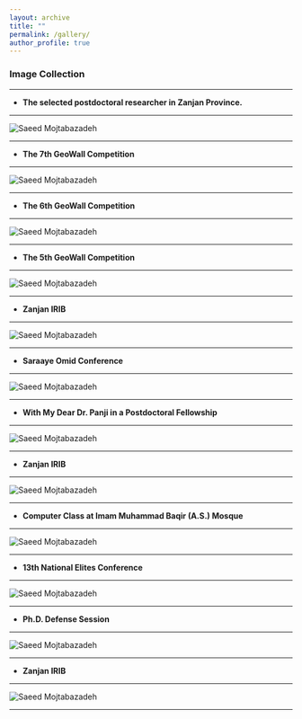 ```yaml
---
layout: archive
title: ""
permalink: /gallery/
author_profile: true
---
```


### **Image Collection**
___   


* **The selected postdoctoral researcher in Zanjan Province.**    

___

  ![Saeed Mojtabazadeh](https://github.com/mojtabazadeh/mojtabazadeh.github.io/blob/main/images/IMG_5612%20LQ.jpg?raw=true)     
  
___   


* **The 7th GeoWall Competition**    

___

  ![Saeed Mojtabazadeh](https://github.com/mojtabazadeh/mojtabazadeh.github.io/blob/main/images/IMG1.jpg?raw=true)     
  
___
  
* **The 6th GeoWall Competition**
      
___

 ![Saeed Mojtabazadeh](https://github.com/mojtabazadeh/mojtabazadeh.github.io/blob/main/images/IMG5.jpg?raw=true)    
 
___

* **The 5th GeoWall Competition**

___

 ![Saeed Mojtabazadeh](https://github.com/mojtabazadeh/mojtabazadeh.github.io/blob/main/images/IMG6.jpg?raw=true)    
 
___

* **Zanjan IRIB**    

___

![Saeed Mojtabazadeh](https://github.com/mojtabazadeh/mojtabazadeh.github.io/blob/main/images/20220606_215243.jpg?raw=true)    

___

* **Saraaye Omid Conference**    

___

![Saeed Mojtabazadeh](https://github.com/mojtabazadeh/mojtabazadeh.github.io/blob/main/images/IMG8.jpg?raw=true)    

___

* **With My Dear Dr. Panji in a Postdoctoral Fellowship**    

___

![Saeed Mojtabazadeh](https://github.com/mojtabazadeh/mojtabazadeh.github.io/blob/main/images/IMG10.jpg?raw=true)    

___

* **Zanjan IRIB**    

___

![Saeed Mojtabazadeh](https://github.com/mojtabazadeh/mojtabazadeh.github.io/blob/main/images/IMG9.jpg?raw=true)    

___

* **Computer Class at Imam Muhammad Baqir (A.S.) Mosque**    

___


![Saeed Mojtabazadeh](https://github.com/mojtabazadeh/mojtabazadeh.github.io/blob/main/images/IMG11.jpg?raw=true)    

___

* **13th National Elites Conference**    

___

![Saeed Mojtabazadeh](https://github.com/mojtabazadeh/mojtabazadeh.github.io/blob/main/images/IMG7.jpg?raw=true)    

___

* **Ph.D. Defense Session**    

___

![Saeed Mojtabazadeh](https://github.com/mojtabazadeh/mojtabazadeh.github.io/blob/main/images/IMG12.jpg?raw=true)    

___
* **Zanjan IRIB**    

___


![Saeed Mojtabazadeh](https://github.com/mojtabazadeh/mojtabazadeh.github.io/blob/main/images/IMG13.jpg?raw=true)    

___
